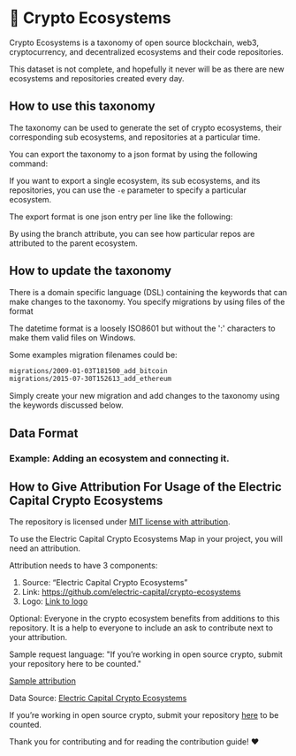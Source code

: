 # 🌲 Crypto Ecosystems
Crypto Ecosystems is a taxonomy of open source blockchain, web3, cryptocurrency, and decentralized ecosystems and their code repositories.

This dataset is not complete, and hopefully it never will be as there are new ecosystems and repositories created every day.

## How to use this taxonomy
The taxonomy can be used to generate the set of crypto ecosystems, their corresponding sub ecosystems, and repositories at a particular time.

You can export the taxonomy to a json format by using the following command:


If you want to export a single ecosystem, its sub ecosystems, and its repositories, you can use the `-e` parameter to specify a particular ecosystem.


The export format is one json entry per line like the following:

By using the branch attribute, you can see how particular repos are attributed to the parent ecosystem.

## How to update the taxonomy
There is a domain specific language (DSL) containing the keywords that can make changes to the taxonomy.  You specify migrations by using files of the format


The datetime format is a loosely ISO8601 but without the ':' characters to make them valid files on Windows.

Some examples migration filenames could be:
```bash
migrations/2009-01-03T181500_add_bitcoin
migrations/2015-07-30T152613_add_ethereum
```

Simply create your new migration and add changes to the taxonomy using the keywords discussed below.

## Data Format

### Example: Adding an ecosystem and connecting it.

## How to Give Attribution For Usage of the Electric Capital Crypto Ecosystems

The repository is licensed under [MIT license with attribution](https://github.com/electric-capital/crypto-ecosystems/blob/master/LICENSE).

To use the Electric Capital Crypto Ecosystems Map in your project, you will need an attribution.

Attribution needs to have 3 components:

1. Source: “Electric Capital Crypto Ecosystems”
2. Link: https://github.com/electric-capital/crypto-ecosystems
3. Logo: [Link to logo](static/electric_capital_logo_transparent.png)

Optional:
Everyone in the crypto ecosystem benefits from additions to this repository.
It is a help to everyone to include an ask to contribute next to your attribution.

Sample request language: "If you’re working in open source crypto, submit your repository here to be counted."

<ins>Sample attribution</ins>

Data Source: [Electric Capital Crypto Ecosystems](https://github.com/electric-capital/crypto-ecosystems)

If you’re working in open source crypto, submit your repository [here](https://github.com/electric-capital/crypto-ecosystems) to be counted.

Thank you for contributing and for reading the contribution guide! ❤️
